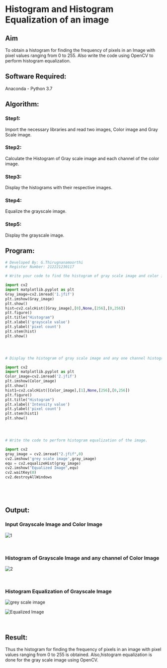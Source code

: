 # Histogram and Histogram Equalization of an image
## Aim
To obtain a histogram for finding the frequency of pixels in an Image with pixel values ranging from 0 to 255. Also write the code using OpenCV to perform histogram equalization.

## Software Required:
Anaconda - Python 3.7

## Algorithm:
### Step1:
Import the necessary libraries and read two images, Color image and Gray Scale image.
<br>

### Step2:
Calculate the Histogram of Gray scale image and each channel of the color image.
<br>

### Step3:
Display the histograms with their respective images.
<br>

### Step4:
Equalize the grayscale image.
<br>

### Step5:
Display the grayscale image.
<br>

## Program:
```python
# Developed By: G.Thirugnanamoorthi
# Register Number: 212221230117

# Write your code to find the histogram of gray scale image and color image channels.

import cv2
import matplotlib.pyplot as plt
Gray_image=cv2.imread('1.jfif')
plt.imshow(Gray_image)
plt.show()
hist=cv2.calcHist([Gray_image],[0],None,[256],[0,256])
plt.figure()
plt.title("Histogram")
plt.xlabel('grayscale value')
plt.ylabel('pixel count')
plt.stem(hist)
plt.show()




# Display the histogram of gray scale image and any one channel histogram from color image

import cv2
import matplotlib.pyplot as plt
Color_image=cv2.imread('2.jfif')
plt.imshow(Color_image)
plt.show()
hist1=cv2.calcHist([Color_image],[1],None,[256],[0,256])
plt.figure()
plt.title("Histogram")
plt.xlabel('Intensity value')
plt.ylabel('pixel count')
plt.stem(hist1)
plt.show()




# Write the code to perform histogram equalization of the image. 

import cv2
gray_image = cv2.imread("2.jfif",0)
cv2.imshow('grey scale image',gray_image)
equ = cv2.equalizeHist(gray_image)
cv2.imshow("Equalized Image",equ)
cv2.waitKey(0)
cv2.destroyAllWindows 






```
## Output:
### Input Grayscale Image and Color Image
![1](https://user-images.githubusercontent.com/94980741/165251320-3d787c30-44ad-4e2c-a084-2ef03c35818e.png)

<br>

### Histogram of Grayscale Image and any channel of Color Image
![2](https://user-images.githubusercontent.com/94980741/165251469-7efb5599-e9c2-4026-aacb-97f15b2b4029.png)

<br>

### Histogram Equalization of Grayscale Image
![grey scale image](https://user-images.githubusercontent.com/94980741/165251636-cc408512-3224-4f03-bfaf-154a4ea5a786.png)

![Equalized Image](https://user-images.githubusercontent.com/94980741/165251674-e0e70492-24d9-408f-94c5-7143ebeb40e6.png)


<br>


## Result: 
Thus the histogram for finding the frequency of pixels in an image with pixel values ranging from 0 to 255 is obtained. Also,histogram equalization is done for the gray scale image using OpenCV.
